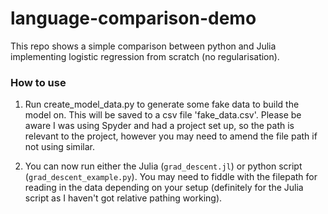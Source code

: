 # language-comparison-demo
This repo shows a simple comparison between python and Julia implementing logistic regression from scratch (no regularisation).

### How to use
1) Run create_model_data.py to generate some fake data to build the model on. 
This will be saved to a csv file 'fake_data.csv'. 
Please be aware I was using Spyder and had a project set up, so the path is relevant to the project, however you may need to amend the file path if not using similar.

2) You can now run either the Julia (`grad_descent.jl`) or python script (`grad_descent_example.py`). 
You may need to fiddle with the filepath for reading in the data depending on your setup (definitely for the Julia script as I haven't got relative pathing working).
